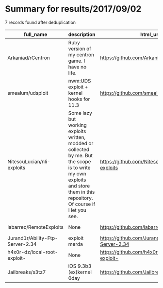 
# Summary for results/2017/09/02
    
7 records found after deduplication

| full_name | description | html_url | matched_list | matched_count | pushed_at | size | stargazers_count | language | forks_count | vul_ids |
|----------------------------------|-----------------------------------------------------------------------------------------------------------------------------------------------------------------------------|-----------------------------------------------------|----------------|-----------------|---------------------------|--------|--------------------|------------|---------------|-----------|
| Arkaniad/rCentron | Ruby version of my centron game. I have no life. | https://github.com/Arkaniad/rCentron | ['rce'] | 1 | 2017-09-02 02:35:58+00:00 | 104 | 0 | Ruby | 0 | [] |
| smealum/udsploit | nwm:UDS exploit + kernel hooks for 11.3 | https://github.com/smealum/udsploit | ['exploit'] | 1 | 2017-09-02 17:50:30+00:00 | 6 | 81 | C | 18 | [] |
| NitescuLucian/nli-exploits | Some lazy but working exploits written, modded or collected by me. But the scope is to write my own exploits and store them in this repository. Of course if I let you see. | https://github.com/NitescuLucian/nli-exploits | ['exploit'] | 1 | 2017-09-02 13:57:04+00:00 | 26 | 3 | Python | 1 | [] |
| labarrec/RemoteExploits | None | https://github.com/labarrec/RemoteExploits | ['exploit'] | 1 | 2017-09-02 16:27:34+00:00 | 11 | 0 | C | 0 | [] |
| Jurand1r/Ability-Ftp-Server-2.34 | exploit merda | https://github.com/Jurand1r/Ability-Ftp-Server-2.34 | ['exploit'] | 1 | 2017-09-02 04:18:16+00:00 | 1 | 0 | Python | 0 | [] |
| h4x0r-dz/local-root-exploit- | None | https://github.com/h4x0r-dz/local-root-exploit- | ['exploit'] | 1 | 2017-09-02 06:43:56+00:00 | 9673 | 22 | | 14 | [] |
| Jailbreaks/s3tz7 | iOS 9.3b3 (ex)kernel 0day | https://github.com/Jailbreaks/s3tz7 | ['0day'] | 1 | 2017-09-02 08:54:03+00:00 | 1 | 4 | C | 2 | [] |
